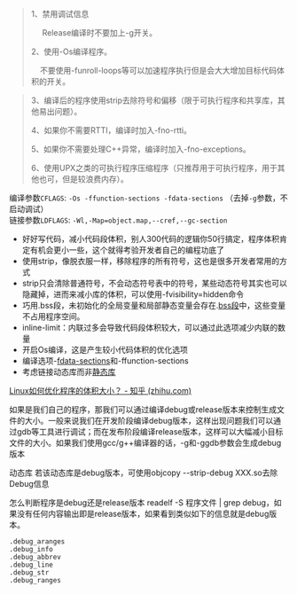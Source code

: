 > 1、禁用调试信息
> 
>      Release编译时不要加上-g开关。
> 
> 2、使用-Os编译程序。
> 
>     不要使用-funroll-loops等可以加速程序执行但是会大大增加目标代码体积的开关。

> 3、编译后的程序使用strip去除符号和偏移（限于可执行程序和共享库，其他易出问题）。
> 
> 4、如果你不需要RTTI，编译时加入-fno-rtti。
> 
> 5、如果你不需要处理C++异常，编译时加入-fno-exceptions。
> 
> 6、使用UPX之类的可执行程序压缩程序（只推荐用于可执行程序，用于其他也可，但是较浪费内存）。

编译参数`CFLAGS`: `-Os -ffunction-sections -fdata-sections` （去掉`-g`参数，不启动调试）  
链接参数`LDFLAGS`: `-Wl,-Map=object.map,--cref,--gc-section`


- 好好写代码，减小代码段体积，别人300代码的逻辑你50行搞定，程序体积肯定有机会更小一些，这个就得考验开发者自己的编程功底了
- 使用strip，像脱衣服一样，移除程序的所有符号，这也是很多开发者常用的方式
- strip只会清除普通符号，不会动态符号表中的符号，某些动态符号其实也可以隐藏掉，进而来减小库的体积，可以使用-fvisibility=hidden命令
- 巧用.bss段，未初始化的全局变量和局部静态变量会存在.[bss段](https://www.zhihu.com/search?q=bss%E6%AE%B5&search_source=Entity&hybrid_search_source=Entity&hybrid_search_extra=%7B%22sourceType%22%3A%22answer%22%2C%22sourceId%22%3A1755070166%7D)中，这些变量不占用程序空间。
- inline-limit：内联过多会导致代码段体积较大，可以通过此选项减少内联的数量
- 开启Os编译，这是产生较小代码体积的优化选项
- 编译选项-[fdata-sections](https://www.zhihu.com/search?q=fdata-sections&search_source=Entity&hybrid_search_source=Entity&hybrid_search_extra=%7B%22sourceType%22%3A%22answer%22%2C%22sourceId%22%3A1755070166%7D)和-ffunction-sections
- 考虑链接动态库而非[静态库](https://www.zhihu.com/search?q=%E9%9D%99%E6%80%81%E5%BA%93&search_source=Entity&hybrid_search_source=Entity&hybrid_search_extra=%7B%22sourceType%22%3A%22answer%22%2C%22sourceId%22%3A1755070166%7D)

[Linux如何优化程序的体积大小？ - 知乎 (zhihu.com)](https://www.zhihu.com/question/446899354)


如果是我们自己的程序，那我们可以通过编译debug或release版本来控制生成文件的大小。一般来说我们在开发阶段编译debug版本，这样出现问题我们可以通过gdb等工具进行调试；而在发布阶段编译release版本，这样可以大幅减小目标文件的大小。如果我们使用gcc/g++编译器的话，-g和-ggdb参数会生成debug版本

动态库
若该动态库是debug版本，可使用objcopy --strip-debug XXX.so去除Debug信息

怎么判断程序是debug还是release版本
readelf -S 程序文件 | grep debug，如果没有任何内容输出即是release版本，如果看到类似如下的信息就是debug版本。
```
.debug_aranges
.debug_info
.debug_abbrev
.debug_line
.debug_str
.debug_ranges
```
